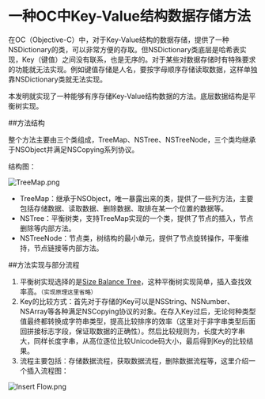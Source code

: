 # 一种OC中Key-Value结构数据存储方法
在OC（Objective-C）中，对于Key-Value结构的数据存储，提供了一种NSDictionary的类，可以非常方便的存取。但NSDictionary类底层是哈希表实现，Key（键值）之间没有联系，也是无序的。对于某些对数据存储时有特殊要求的功能就无法实现。例如键值存储是人名，要按字母顺序存储读取数据，这样单独靠NSDictionary类就无法实现。

本发明就实现了一种能够有序存储Key-Value结构数据的方法。底层数据结构是平衡树实现。

##方法结构

整个方法主要由三个类组成，TreeMap、NSTree、NSTreeNode，三个类均继承于NSObject并满足NSCopying系列协议。

结构图：

![TreeMap.png](http://upload-images.jianshu.io/upload_images/2641798-db64033385494d39.png?imageMogr2/auto-orient/strip%7CimageView2/2/w/1240)


- TreeMap：继承于NSObject，唯一暴露出来的类，提供了一些列方法，主要包括存储数据、读取数据、删除数据、取排在某一个位置的数据等。
- NSTree：平衡树类，支持TreeMap实现的一个类，提供了节点的插入，节点删除等内部方法。
- NSTreeNode：节点类，树结构的最小单元，提供了节点旋转操作，平衡维持，节点链接等内部方法。


##方法实现与部分流程

1. 平衡树实现选择的是[Size Balance Tree](http://wcipeg.com/wiki/Size_Balanced_Tree)，这种平衡树实现简单，插入查找效率高。`（实现原理这里省略）`
2. Key的比较方式：首先对于存储的Key可以是NSString、NSNumber、NSArray等各种满足NSCopying协议的对象。在存入Key过后，无论何种类型值最终都转换成字符串类型，提高比较排序的效率（这里对于非字串类型后面回拼接标志字段，保证取数据的正确性）。然后比较规则为，长度大的字串大，同样长度字串，从高位逐位比较Unicode码大小，最后得到Key的比较结果。
3. 流程主要包括：存储数据流程，获取数据流程，删除数据流程等，这里介绍一个插入流程图：

![Insert Flow.png](http://upload-images.jianshu.io/upload_images/2641798-98e7e8e98b50f8d7.png?imageMogr2/auto-orient/strip%7CimageView2/2/w/1240)
